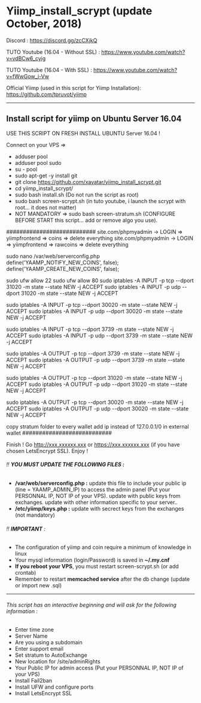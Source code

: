 # Yiimp_install_scrypt (update October, 2018)


Discord : https://discord.gg/zcCXjkQ

TUTO Youtube (16.04 - Without SSL) : https://www.youtube.com/watch?v=vdBCw6_cyig

TUTO Youtube (16.04 - With SSL) : https://www.youtube.com/watch?v=fWwGow_i-Vw

Official Yiimp (used in this script for Yiimp Installation): https://github.com/tpruvot/yiimp

***********************************

## Install script for yiimp on Ubuntu Server 16.04

USE THIS SCRIPT ON FRESH INSTALL UBUNTU Server 16.04 !

Connect on your VPS =>
- adduser pool
- adduser pool sudo
- su - pool
- sudo apt-get -y install git
- git clone https://github.com/xavatar/yiimp_install_scrypt.git
- cd yiimp_install_scrypt/
- sudo bash install.sh (Do not run the script as root)
- sudo bash screen-scrypt.sh (in tuto youtube, i launch the scrypt with root... it does not matter)
- NOT MANDATORY => sudo bash screen-stratum.sh (CONFIGURE BEFORE START this script... add or remove algo you use).

###########################
site.com/phpmyadmin -> LOGIN => yiimpfrontend => coins => delete everything
site.com/phpmyadmin -> LOGIN => yiimpfrontend => rawcoins => delete everything

sudo nano /var/web/serverconfig.php
  define('YAAMP_NOTIFY_NEW_COINS', false);
  define('YAAMP_CREATE_NEW_COINS', false);
  
sudo ufw allow 22
sudo ufw allow 80
sudo iptables -A INPUT -p tcp --dport 31020 -m state --state NEW -j ACCEPT
sudo iptables -A INPUT -p udp --dport 31020 -m state --state NEW -j ACCEPT

sudo iptables -A INPUT -p tcp --dport 30020 -m state --state NEW -j ACCEPT
sudo iptables -A INPUT -p udp --dport 30020 -m state --state NEW -j ACCEPT

sudo iptables -A INPUT -p tcp --dport 3739 -m state --state NEW -j ACCEPT
sudo iptables -A INPUT -p udp --dport 3739 -m state --state NEW -j ACCEPT

sudo iptables -A OUTPUT -p tcp --dport 3739 -m state --state NEW -j ACCEPT
sudo iptables -A OUTPUT -p udp --dport 3739 -m state --state NEW -j ACCEPT

sudo iptables -A OUTPUT -p tcp --dport 31020 -m state --state NEW -j ACCEPT
sudo iptables -A OUTPUT -p udp --dport 31020 -m state --state NEW -j ACCEPT

sudo iptables -A OUTPUT -p tcp --dport 30020 -m state --state NEW -j ACCEPT
sudo iptables -A OUTPUT -p udp --dport 30020 -m state --state NEW -j ACCEPT

copy stratum folder to every wallet
add ip instead of 127.0.0.1/0 in external wallet
###########################

Finish !
Go http://xxx.xxxxxx.xxx or https://xxx.xxxxxx.xxx (if you have chosen LetsEncrypt SSL). Enjoy !

###### :bangbang: **YOU MUST UPDATE THE FOLLOWING FILES :**
- **/var/web/serverconfig.php :** update this file to include your public ip (line = YAAMP_ADMIN_IP) to access the admin panel (Put your PERSONNAL IP, NOT IP of your VPS). update with public keys from exchanges. update with other information specific to your server..
- **/etc/yiimp/keys.php :** update with secrect keys from the exchanges (not mandatory)


###### :bangbang: **IMPORTANT** : 

- The configuration of yiimp and coin require a minimum of knowledge in linux
- Your mysql information (login/Password) is saved in **~/.my.cnf**
- **If you reboot your VPS**, you must restart screen-scrypt.sh (or add crontab)
- Remember to restart **memcached service** after the db change (update or import new .sql)

***********************************

###### This script has an interactive beginning and will ask for the following information :

- Enter time zone
- Server Name 
- Are you using a subdomain
- Enter support email
- Set stratum to AutoExchange
- New location for /site/adminRights
- Your Public IP for admin access (Put your PERSONNAL IP, NOT IP of your VPS)
- Install Fail2ban
- Install UFW and configure ports
- Install LetsEncrypt SSL
